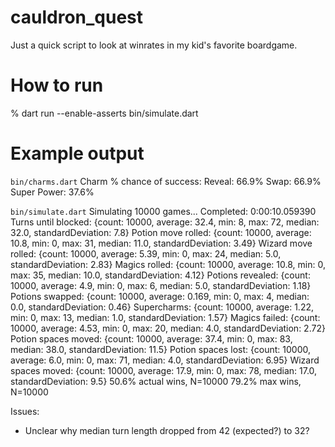 # cauldron_quest

Just a quick script to look at winrates in my kid's favorite boardgame.

# How to run
% dart run --enable-asserts bin/simulate.dart

# Example output

`bin/charms.dart`
Charm % chance of success:
Reveal: 66.9%
Swap: 66.9%
Super Power: 37.6%

`bin/simulate.dart`
Simulating 10000 games...
Completed: 0:00:10.059390
Turns until blocked: {count: 10000, average: 32.4, min: 8, max: 72, median: 32.0, standardDeviation: 7.8}
Potion move rolled: {count: 10000, average: 10.8, min: 0, max: 31, median: 11.0, standardDeviation: 3.49}
Wizard move rolled: {count: 10000, average: 5.39, min: 0, max: 24, median: 5.0, standardDeviation: 2.83}
Magics rolled: {count: 10000, average: 10.8, min: 0, max: 35, median: 10.0, standardDeviation: 4.12}
Potions revealed: {count: 10000, average: 4.9, min: 0, max: 6, median: 5.0, standardDeviation: 1.18}
Potions swapped: {count: 10000, average: 0.169, min: 0, max: 4, median: 0.0, standardDeviation: 0.46}
Supercharms: {count: 10000, average: 1.22, min: 0, max: 13, median: 1.0, standardDeviation: 1.57}
Magics failed: {count: 10000, average: 4.53, min: 0, max: 20, median: 4.0, standardDeviation: 2.72}
Potion spaces moved: {count: 10000, average: 37.4, min: 0, max: 83, median: 38.0, standardDeviation: 11.5}
Potion spaces lost: {count: 10000, average: 6.0, min: 0, max: 71, median: 4.0, standardDeviation: 6.95}
Wizard spaces moved: {count: 10000, average: 17.9, min: 0, max: 78, median: 17.0, standardDeviation: 9.5}
50.6% actual wins, N=10000
79.2% max wins, N=10000

Issues:
* Unclear why median turn length dropped from 42 (expected?) to 32?